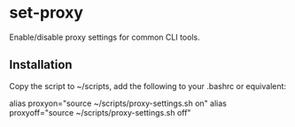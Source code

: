 # set-proxy
Enable/disable proxy settings for common CLI tools.

## Installation
Copy the script to ~/scripts, add the following to your .bashrc or equivalent:

alias proxyon="source ~/scripts/proxy-settings.sh on"
alias proxyoff="source ~/scripts/proxy-settings.sh off"
